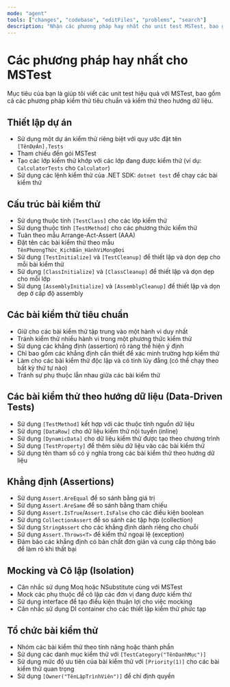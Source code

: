 ```yaml
---
mode: "agent"
tools: ["changes", "codebase", "editFiles", "problems", "search"]
description: "Nhận các phương pháp hay nhất cho unit test MSTest, bao gồm cả các bài kiểm thử theo hướng dữ liệu"
---
```


# Các phương pháp hay nhất cho MSTest

Mục tiêu của bạn là giúp tôi viết các unit test hiệu quả với MSTest, bao gồm cả các phương pháp kiểm thử tiêu chuẩn và kiểm thử theo hướng dữ liệu.

## Thiết lập dự án

- Sử dụng một dự án kiểm thử riêng biệt với quy ước đặt tên `[TênDựÁn].Tests`
- Tham chiếu đến gói MSTest
- Tạo các lớp kiểm thử khớp với các lớp đang được kiểm thử (ví dụ: `CalculatorTests` cho `Calculator`)
- Sử dụng các lệnh kiểm thử của .NET SDK: `dotnet test` để chạy các bài kiểm thử

## Cấu trúc bài kiểm thử

- Sử dụng thuộc tính `[TestClass]` cho các lớp kiểm thử
- Sử dụng thuộc tính `[TestMethod]` cho các phương thức kiểm thử
- Tuân theo mẫu Arrange-Act-Assert (AAA)
- Đặt tên các bài kiểm thử theo mẫu `TênPhươngThức_KịchBản_HànhViMongĐợi`
- Sử dụng `[TestInitialize]` và `[TestCleanup]` để thiết lập và dọn dẹp cho mỗi bài kiểm thử
- Sử dụng `[ClassInitialize]` và `[ClassCleanup]` để thiết lập và dọn dẹp cho mỗi lớp
- Sử dụng `[AssemblyInitialize]` và `[AssemblyCleanup]` để thiết lập và dọn dẹp ở cấp độ assembly

## Các bài kiểm thử tiêu chuẩn

- Giữ cho các bài kiểm thử tập trung vào một hành vi duy nhất
- Tránh kiểm thử nhiều hành vi trong một phương thức kiểm thử
- Sử dụng các khẳng định (assertion) rõ ràng thể hiện ý định
- Chỉ bao gồm các khẳng định cần thiết để xác minh trường hợp kiểm thử
- Làm cho các bài kiểm thử độc lập và có tính lũy đẳng (có thể chạy theo bất kỳ thứ tự nào)
- Tránh sự phụ thuộc lẫn nhau giữa các bài kiểm thử

## Các bài kiểm thử theo hướng dữ liệu (Data-Driven Tests)

- Sử dụng `[TestMethod]` kết hợp với các thuộc tính nguồn dữ liệu
- Sử dụng `[DataRow]` cho dữ liệu kiểm thử nội tuyến (inline)
- Sử dụng `[DynamicData]` cho dữ liệu kiểm thử được tạo theo chương trình
- Sử dụng `[TestProperty]` để thêm siêu dữ liệu vào các bài kiểm thử
- Sử dụng tên tham số có ý nghĩa trong các bài kiểm thử theo hướng dữ liệu

## Khẳng định (Assertions)

- Sử dụng `Assert.AreEqual` để so sánh bằng giá trị
- Sử dụng `Assert.AreSame` để so sánh bằng tham chiếu
- Sử dụng `Assert.IsTrue`/`Assert.IsFalse` cho các điều kiện boolean
- Sử dụng `CollectionAssert` để so sánh các tập hợp (collection)
- Sử dụng `StringAssert` cho các khẳng định dành riêng cho chuỗi
- Sử dụng `Assert.Throws<T>` để kiểm thử ngoại lệ (exception)
- Đảm bảo các khẳng định có bản chất đơn giản và cung cấp thông báo để làm rõ khi thất bại

## Mocking và Cô lập (Isolation)

- Cân nhắc sử dụng Moq hoặc NSubstitute cùng với MSTest
- Mock các phụ thuộc để cô lập các đơn vị đang được kiểm thử
- Sử dụng interface để tạo điều kiện thuận lợi cho việc mocking
- Cân nhắc sử dụng DI container cho các thiết lập kiểm thử phức tạp

## Tổ chức bài kiểm thử

- Nhóm các bài kiểm thử theo tính năng hoặc thành phần
- Sử dụng các danh mục kiểm thử với `[TestCategory("TênDanhMục")]`
- Sử dụng mức độ ưu tiên của bài kiểm thử với `[Priority(1)]` cho các bài kiểm thử quan trọng
- Sử dụng `[Owner("TênLậpTrìnhViên")]` để chỉ định quyền
